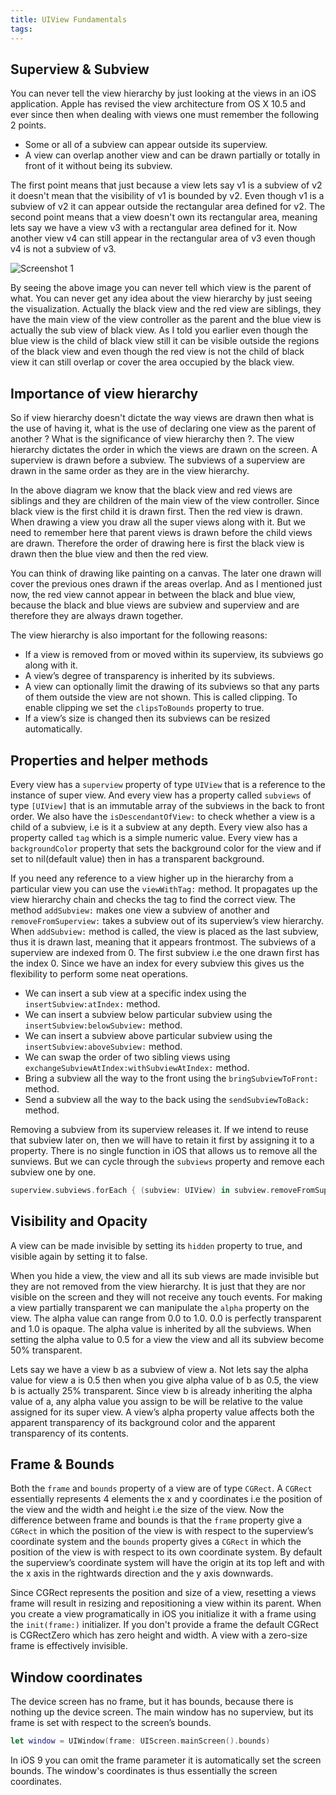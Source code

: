```yaml
---
title: UIView Fundamentals
tags:
---
```


## Superview & Subview
You can never tell the view hierarchy by just looking at the views in an iOS application. Apple has revised the view architecture from OS X 10.5 and ever since then when dealing with views one must remember the following 2 points.

<!-- more -->

- Some or all of a subview can appear outside its superview.
- A view can overlap another view and can be drawn partially or totally in front of it without being its subview.

The first point means that just because a view lets say v1 is a subview of v2 it doesn't mean that the visibility of v1 is bounded by v2. Even though v1 is a subview of v2 it can appear outside the rectangular area defined for v2. The second point means that a view doesn't own its rectangular area, meaning lets say we have a view v3 with a rectangular area defined for it. Now another view v4 can still appear in the rectangular area of v3 even though v4 is not a subview of v3.

![Screenshot 1](/img/ios-views/view-hierarchy.png)

By seeing the above image you can never tell which view is the parent of what. You can never get any idea about the view hierarchy by just seeing the visualization. Actually the black view and the red view are siblings, they have the main view of the view controller as the parent and the blue view is actually the sub view of black view. As I told you earlier even though the blue view is the child of black view still it can be visible outside the regions of the black view and even though the red view is not the child of black view it can still overlap or cover the area occupied by the black view.


## Importance of view hierarchy
So if view hierarchy doesn't dictate the way views are drawn then what is the use of having it, what is the use of declaring one view as the parent of another ? What is the significance of view hierarchy then ?. The view hierarchy dictates the order in which the views are drawn on the screen. A superview is drawn before a subview. The subviews of a superview are drawn in the same order as they are in the view hierarchy. 

In the above diagram we know that the black view and red views are siblings and they are children of the main view of the view controller. Since black view is the first child it is drawn first. Then the red view is drawn. When drawing a view you draw all the super views along with it. But we need to remember here that parent views is drawn before the child views are drawn. Therefore the order of drawing here is first the black view is drawn then the blue view and then the red view.

You can think of drawing like painting on a canvas. The later one drawn will cover the previous ones drawn if the areas overlap. And as I mentioned just now, the red view cannot appear in between the black and blue view, because the black and blue views are subview and superview and are therefore they are always drawn together.

The view hierarchy is also important for the following reasons:
- If a view is removed from or moved within its superview, its subviews go along with it.
- A view’s degree of transparency is inherited by its subviews.
- A view can optionally limit the drawing of its subviews so that any parts of them outside the view are not shown. This is called clipping. To enable clipping we set the `clipsToBounds` property to true.
- If a view’s size is changed then its subviews can be resized automatically.

## Properties and helper methods
Every view has a `superview` property of type `UIView` that is a reference to the instance of super view. And every view has a property called `subviews` of type `[UIView]` that is an immutable array of the subviews in the back to front order. We also have the `isDescendantOfView:` to check whether a view is a child of a subview, i.e is it a subview at any depth. Every view also has a property called `tag` which is a simple numeric value. Every view has a `backgroundColor` property that sets the background color for the view and if set to nil(default value) then in has a transparent background.

If you need any reference to a view higher up in the hierarchy from a particular view you can use the `viewWithTag:` method. It propagates up the view hierarchy chain and checks the tag to find the correct view. The method `addSubview:` makes one view a subview of another and `removeFromSuperview:` takes a subview out of its superview’s view hierarchy. When `addSubview:` method is called, the view is placed as the last subview, thus it is drawn last, meaning that it appears frontmost. The subviews of a superview are indexed from 0. The first subview i.e the one drawn first has the index 0. Since we have an index for every subview this gives us the flexibility to perform some neat operations. 
- We can insert a sub view at a specific index using the `insertSubview:atIndex:` method. 
- We can insert a subview below particular subview using the `insertSubview:belowSubview:` method.
- We can insert a subview above particular subview using the `insertSubview:aboveSubview:` method.
- We can swap the order of two sibling views using `exchangeSubviewAtIndex:withSubviewAtIndex:` method.
- Bring a subview all the way to the front using the `bringSubviewToFront:` method.
- Send a subview all the way to the back using the `sendSubviewToBack:` method.

Removing a subview from its superview releases it. If we intend to reuse that subview later on, then we will have to retain it first by assigning it to a property. There is no single function in iOS that allows us to remove all the sunviews. But we can cycle through the `subviews` property and remove each subview one by one.
```swift
superview.subviews.forEach { (subview: UIView) in subview.removeFromSuperview() }
```

## Visibility and Opacity
A view can be made invisible by setting its `hidden` property to true, and visible again by setting it to false.

When you hide a view, the view and all its sub views are made invisible but they are not removed from the view hierarchy. It is just that they are nor visible on the screen and they will not receive any touch events. For making a view partially transparent we can manipulate the `alpha` property on the view. The alpha value can range from 0.0 to 1.0. 0.0 is perfectly transparent and 1.0 is opaque. The alpha value is inherited by all the subviews. When setting the alpha value to 0.5 for a view the view and all its subview become 50% transparent.

Lets say we have a view b as a subview of view a. Not lets say the alpha value for view a is 0.5 then when you give alpha value of b as 0.5, the view b is actually 25% transparent. Since view b is already inheriting the alpha value of a, any alpha value you assign to be will be relative to the value assigned for its super view. A view’s alpha property value affects both the apparent transparency of its background color and the apparent transparency of its contents.

## Frame & Bounds
Both the `frame` and `bounds` property of a view are of type `CGRect`. A `CGRect` essentially represents 4 elements the x and y coordinates i.e the position of the view and the width and height i.e the size of the view. Now the difference between frame and bounds is that the `frame` property give a `CGRect` in which the position of the view is with respect to the superview’s coordinate system and the `bounds` property gives a `CGRect` in which the position of the view is with respect to its own coordinate system. By default the superview’s coordinate system will have the origin at its top left and with the x axis in the rightwards direction and the y axis downwards.

Since CGRect represents the position and size of a view, resetting a views frame will result in resizing and repositioning a view within its parent. When you create a view programatically in iOS you initialize it with a frame using the `init(frame:)` initializer. If you don't provide a frame the default CGRect is CGRectZero which has zero height and width. A view with a zero-size frame is effectively invisible.

## Window coordinates
The device screen has no frame, but it has bounds, because there is nothing up the device screen. The main window has no superview, but its frame is set with respect to the screen’s bounds.
```swift
let window = UIWindow(frame: UIScreen.mainScreen().bounds)
```
In iOS 9 you can omit the frame parameter it is automatically set the screen bounds. The window's coordinates is thus essentially the screen coordinates.